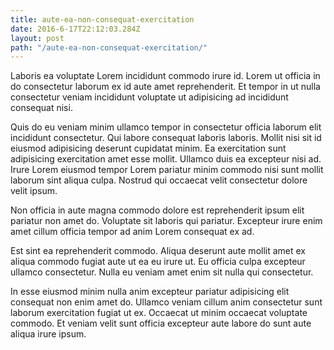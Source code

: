 ```yaml
---
title: aute-ea-non-consequat-exercitation
date: 2016-6-17T22:12:03.284Z
layout: post
path: "/aute-ea-non-consequat-exercitation/"
---
```


Laboris ea voluptate Lorem incididunt commodo irure id. Lorem ut officia in do consectetur laborum ex id aute amet reprehenderit. Et tempor in ut nulla consectetur veniam incididunt voluptate ut adipisicing ad incididunt consequat nisi.

Quis do eu veniam minim ullamco tempor in consectetur officia laborum elit incididunt consectetur. Qui labore consequat laboris laboris. Mollit nisi sit id eiusmod adipisicing deserunt cupidatat minim. Ea exercitation sunt adipisicing exercitation amet esse mollit. Ullamco duis ea excepteur nisi ad. Irure Lorem eiusmod tempor Lorem pariatur minim commodo nisi sunt mollit laborum sint aliqua culpa. Nostrud qui occaecat velit consectetur dolore velit ipsum.

Non officia in aute magna commodo dolore est reprehenderit ipsum elit pariatur non amet do. Voluptate sit laboris qui pariatur. Excepteur irure enim amet cillum officia tempor ad anim Lorem consequat ex ad.

Est sint ea reprehenderit commodo. Aliqua deserunt aute mollit amet ex aliqua commodo fugiat aute ut ea eu irure ut. Eu officia culpa excepteur ullamco consectetur. Nulla eu veniam amet enim sit nulla qui consectetur.

In esse eiusmod minim nulla anim excepteur pariatur adipisicing elit consequat non enim amet do. Ullamco veniam cillum anim consectetur sunt laborum exercitation fugiat ut ex. Occaecat ut minim occaecat voluptate commodo. Et veniam velit sunt officia excepteur aute labore do sunt aute aliqua irure ipsum.